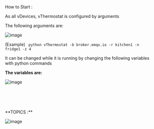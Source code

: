 
<br>
<br>
<br>
<br>
How to Start :

As all vDevices, vThermostat is configured by arguments

The following arguments are:

![image](https://github.com/gmvrachatis/vDevices/assets/66122405/b0d558fe-1e18-42a5-b403-9953889c198a)

(Example) <code> python vThermostat -b broker.emqx.io -r kitchen1 -n fridge1 -z 4 </code>


It can be changed while it is running by changing the following variables with python commands

**The variables are:**

![image](https://github.com/gmvrachatis/vDevices/assets/66122405/ea58ccb9-0c6e-42fc-accd-c90fdfb36972)

<br>
<br>
<br>
<br>
**TOPICS :**

![image](https://github.com/gmvrachatis/vDevices/assets/66122405/41e569d2-1730-4715-a5df-be6b5e149be1)



